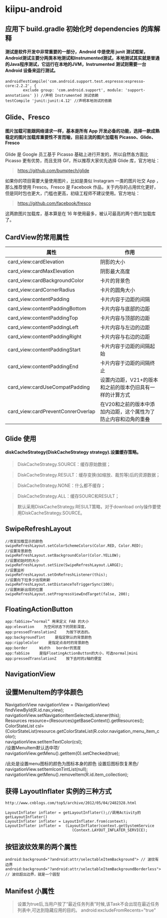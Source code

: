 # kiipu-android
## 应用下 build.gradle 初始化时 dependencies 的库解释
#### 测试是软件开发中非常重要的一部分，Android 中是使用 junit 测试框架，Android测试主要分两类本地测试和Instrumented测试，本地测试其实就是普通的Java程序测试，它运行在本地的JVM，Instrumented 测试则需要一台 Android 设备来运行测试。
```
androidTestCompile('com.android.support.test.espresso:espresso-core:2.2.2', {
        exclude group: 'com.android.support', module: 'support-annotations' }) //声明 Instrumented 测试依赖
testCompile 'junit:junit:4.12' //声明本地测试的依赖
```
## Glide、Fresco
#### 图片加载可能跟网络请求一样，基本是所有 App 开发必备的功能，选择一款成熟稳定的图片加载库重要性不言而喻，目前主流的图片加载有 Picasso、Glide、Fresco

Glide 是 Google 员工基于 Picasso 基础上进行开发的，所以自然各方面比 Picasso 更有优势，而且支持 Gif，所以推荐大家优先选择 Glide 库，官方地址：

> https://github.com/bumptech/glide

如果你的项目需要大量使用图片，比如是类似 Instagram 一类的图片社交 App ，那么推荐使用 Fresco。Fresco 是 Facebook 作品，关于内存的占用优化更好，但是同时包也更大，门槛也更高，初级工程师不建议使用。官方地址：

> https://github.com/facebook/fresco

这两款图片加载库，基本算是在 16 年使用最多，被认可最高的两个图片加载库了。

## CardView的常用属性

属性 | 作用
---|---
card_view:cardElevation |	阴影的大小
card_view:cardMaxElevation	 | 阴影最大高度
card_view:cardBackgroundColor |	卡片的背景色
card_view:cardCornerRadius |	卡片的圆角大小
card_view:contentPadding |	卡片内容于边距的间隔
card_view:contentPaddingBottom |	卡片内容与底部的边距
card_view:contentPaddingTop	| 卡片内容与顶部的边距
card_view:contentPaddingLeft |	卡片内容与左边的边距
card_view:contentPaddingRight |	卡片内容与右边的边距
card_view:contentPaddingStart |	卡片内容于边距的间隔起始
card_view:contentPaddingEnd	 | 卡片内容于边距的间隔终止
card_view:cardUseCompatPadding |	设置内边距，V21+的版本和之前的版本仍旧具有一样的计算方式
card_view:cardPreventConrerOverlap |	在V20和之前的版本中添加内边距，这个属性为了防止内容和边角的重叠

## Glide 使用

#### diskCacheStrategy(DiskCacheStrategy strategy).设置缓存策略。
> DiskCacheStrategy.SOURCE：缓存原始数据；

> DiskCacheStrategy.RESULT：缓存变换(如缩放、裁剪等)后的资源数据；

> DiskCacheStrategy.NONE：什么都不缓存；

> DiskCacheStrategy.ALL：缓存SOURC和RESULT；

> 默认采用DiskCacheStrategy.RESULT策略，对于download only操作要使用DiskCacheStrategy.SOURCE。

## SwipeRefreshLayout 
```
//改变加载显示的颜色  
swipeRefreshLayout.setColorSchemeColors(Color.RED, Color.RED);  
//设置背景颜色  
swipeRefreshLayout.setBackgroundColor(Color.YELLOW);  
//设置初始时的大小  
swipeRefreshLayout.setSize(SwipeRefreshLayout.LARGE);  
//设置监听  
swipeRefreshLayout.setOnRefreshListener(this);  
//设置向下拉多少出现刷新  
swipeRefreshLayout.setDistanceToTriggerSync(100);  
//设置刷新出现的位置  
swipeRefreshLayout.setProgressViewEndTarget(false, 200); 
```

## FloatingActionButton
```
app:fabSize=”normal” 用来定义 FAB 的大小
app:elevation 　　为空闲状态下的阴影深度，
app:pressedTranslationZ　　 为按下状态的。
app:backgroundTint 　　是指定默认的背景颜色 
app:rippleColor 　　是指定点击时的背景颜色 
app:border 　　 Width 　border的宽度 
app:fabSize 　　是指FloatingActionButton的大小，可选normal|mini 
app:pressedTranslationZ 　　按下去时的z轴的便宜
```

## NavigationView

## 设置MenuItem的字体颜色 
NavigationView navigationView = (NavigationView) findViewById(R.id.nav_view);  
        navigationView.setNavigationItemSelectedListener(this);  
        Resources resource=(Resources)getBaseContext().getResources();  
        ColorStateList csl=(ColorStateList)resource.getColorStateList(R.color.navigation_menu_item_color);  
navigationView.setItemTextColor(csl);  
/设置MenuItem默认选中项/  
navigationView.getMenu().getItem(0).setChecked(true); 

/此处是设置menu图标的颜色为图标本身的颜色 设置后图标恢复黑色/
navigationView.setItemIconTintList(null);
navigationView.getMenu().removeItem(R.id.item_collection);


## 获得 LayoutInflater 实例的三种方式
```
http://www.cnblogs.com/top5/archive/2012/05/04/2482328.html

LayoutInflater inflater = getLayoutInflater();//调用Activity的getLayoutInflater() 
LayoutInflater inflater = LayoutInflater.from(context);  
LayoutInflater inflater =  (LayoutInflater)context.getSystemService
                              (Context.LAYOUT_INFLATER_SERVICE);
```
## 按钮波纹效果的两个属性
```
android:background="?android:attr/selectableItemBackground"> // 波纹有边界
android:background="?android:attr/selectableItemBackgroundBorderless"> // 波纹超出边界，就是一个圆型
```

## Manifest 小属性
> 设置为true后,当用户按了“最近任务列表”时候,该Task不会出现在最近任务列表中,可达到隐藏应用的目的。
> android:excludeFromRecents="true" 
